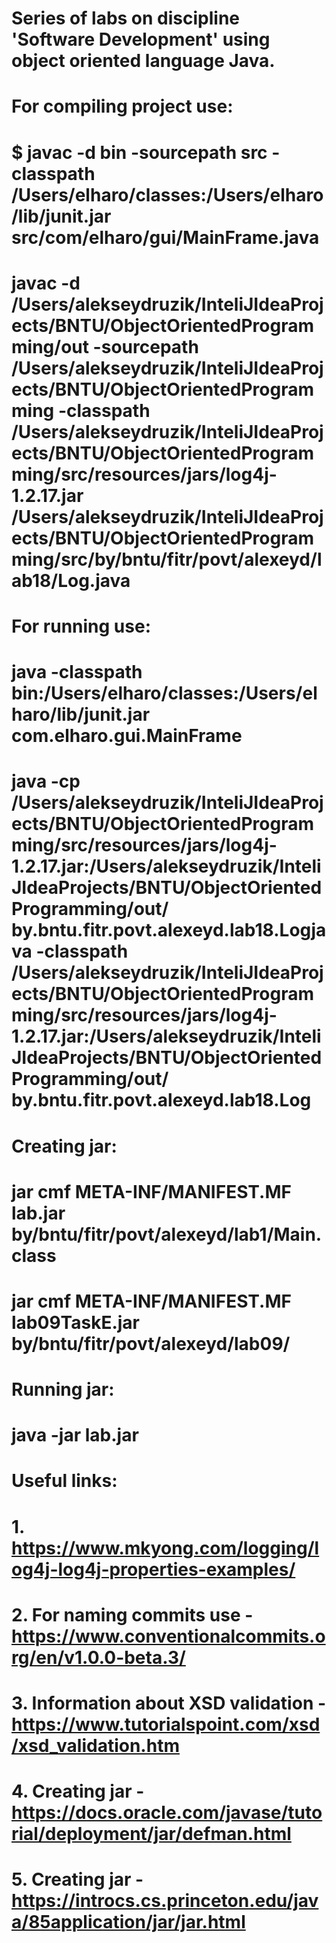 # Series of labs on discipline 'Software Development' using object oriented language Java.

# For compiling project use:
# $ javac -d bin -sourcepath src -classpath /Users/elharo/classes:/Users/elharo/lib/junit.jar src/com/elharo/gui/MainFrame.java
# javac -d /Users/alekseydruzik/InteliJIdeaProjects/BNTU/ObjectOrientedProgramming/out -sourcepath /Users/alekseydruzik/InteliJIdeaProjects/BNTU/ObjectOrientedProgramming -classpath /Users/alekseydruzik/InteliJIdeaProjects/BNTU/ObjectOrientedProgramming/src/resources/jars/log4j-1.2.17.jar /Users/alekseydruzik/InteliJIdeaProjects/BNTU/ObjectOrientedProgramming/src/by/bntu/fitr/povt/alexeyd/lab18/Log.java

# For running use:
# java -classpath bin:/Users/elharo/classes:/Users/elharo/lib/junit.jar com.elharo.gui.MainFrame
# java -cp /Users/alekseydruzik/InteliJIdeaProjects/BNTU/ObjectOrientedProgramming/src/resources/jars/log4j-1.2.17.jar:/Users/alekseydruzik/InteliJIdeaProjects/BNTU/ObjectOrientedProgramming/out/ by.bntu.fitr.povt.alexeyd.lab18.Logjava -classpath /Users/alekseydruzik/InteliJIdeaProjects/BNTU/ObjectOrientedProgramming/src/resources/jars/log4j-1.2.17.jar:/Users/alekseydruzik/InteliJIdeaProjects/BNTU/ObjectOrientedProgramming/out/ by.bntu.fitr.povt.alexeyd.lab18.Log

# Creating jar:
# jar cmf META-INF/MANIFEST.MF lab.jar by/bntu/fitr/povt/alexeyd/lab1/Main.class
# jar cmf META-INF/MANIFEST.MF lab09TaskE.jar by/bntu/fitr/povt/alexeyd/lab09/

# Running jar:
# java -jar lab.jar

# Useful links:
# 1. https://www.mkyong.com/logging/log4j-log4j-properties-examples/
# 2. For naming commits use - https://www.conventionalcommits.org/en/v1.0.0-beta.3/
# 3. Information about XSD validation - https://www.tutorialspoint.com/xsd/xsd_validation.htm
# 4. Creating jar - https://docs.oracle.com/javase/tutorial/deployment/jar/defman.html
# 5. Creating jar - https://introcs.cs.princeton.edu/java/85application/jar/jar.html